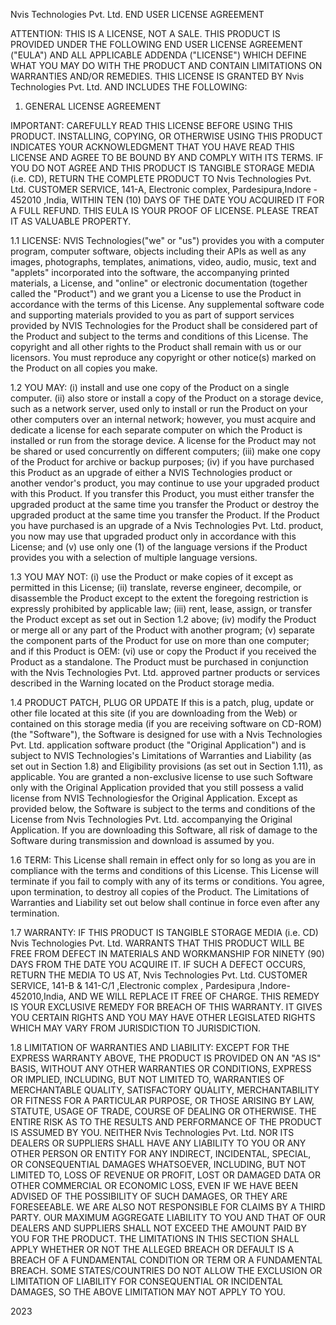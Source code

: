 Nvis Technologies Pvt. Ltd. END USER LICENSE AGREEMENT

ATTENTION: THIS IS A LICENSE, NOT A SALE. THIS PRODUCT IS PROVIDED UNDER THE FOLLOWING END USER LICENSE AGREEMENT ("EULA") AND ALL APPLICABLE ADDENDA ("LICENSE") WHICH DEFINE WHAT YOU MAY DO WITH THE PRODUCT AND CONTAIN LIMITATIONS ON WARRANTIES AND/OR REMEDIES. THIS LICENSE IS GRANTED BY Nvis Technologies Pvt. Ltd. AND INCLUDES THE FOLLOWING: 

1.  GENERAL LICENSE AGREEMENT

IMPORTANT: CAREFULLY READ THIS LICENSE BEFORE USING THIS PRODUCT. INSTALLING, COPYING, OR OTHERWISE USING THIS PRODUCT INDICATES YOUR ACKNOWLEDGMENT THAT YOU HAVE READ THIS LICENSE AND AGREE TO BE BOUND BY AND COMPLY WITH ITS TERMS. IF YOU DO NOT AGREE AND THIS PRODUCT IS TANGIBLE STORAGE MEDIA (i.e. CD),  RETURN THE COMPLETE PRODUCT TO Nvis Technologies Pvt. Ltd. CUSTOMER SERVICE, 141-A, Electronic complex, Pardesipura,Indore - 452010 ,India, WITHIN TEN (10) DAYS OF THE DATE YOU ACQUIRED IT FOR A FULL REFUND. THIS EULA IS YOUR PROOF OF LICENSE. PLEASE TREAT IT AS VALUABLE PROPERTY.

1.1  LICENSE: 
NVIS Technologies("we" or "us") provides you with a computer program, computer software, objects including their APIs as well as any images, photographs, templates, animations, video, audio, music, text and "applets" incorporated into the software, the accompanying printed materials, a License, and "online" or electronic documentation (together called the "Product") and we grant you a License to use the Product in accordance with the terms of this License. Any supplemental software code and supporting materials provided to you as part of support services provided by NVIS Technologies for the Product shall be considered part of the Product and subject to the terms and conditions of this License. The copyright and all other rights to the Product shall remain with us or our licensors. You must reproduce any copyright or other notice(s) marked on the Product on all copies you make.

1.2  YOU MAY: 
(i) install and use one copy of the Product on a single computer. 
(ii) also store or install a copy of the Product on a storage device, such as a network server, used only to install or run the Product on your other computers over an internal network; however, you must acquire and dedicate a license for each separate computer on which the Product is installed or run from the storage device. A license for the Product may not be shared or used concurrently on different computers;
(iii) make one copy of the Product for archive or backup purposes; 
(iv) if you have purchased this Product as an upgrade of either a NVIS Technologies product or another vendor's product, you may continue to use your upgraded product with this Product. If you transfer this Product, you must either transfer the upgraded product at the same time you transfer the Product or destroy the upgraded product at the same time you transfer the Product. If the Product you have purchased is an upgrade of a Nvis Technologies Pvt. Ltd. product, you now may use that upgraded product only in accordance with this License; and
(v) use only one (1) of the language versions if the Product provides you with a selection of multiple language versions.

1.3  YOU MAY NOT: 
(i) use the Product or make copies of it except as permitted in this License; 
(ii) translate, reverse engineer, decompile, or disassemble the Product except to the extent the foregoing restriction is expressly prohibited by applicable law;
(iii) rent, lease, assign, or transfer the Product except as set out in Section 1.2 above;
(iv) modify the Product or merge all or any part of the Product with another program;
(v) separate the component parts of the Product for use on more than one computer; and if this Product is OEM: 
(vi) use or copy the Product if you received the Product as a standalone. The Product must be purchased in conjunction with the Nvis Technologies Pvt. Ltd. approved partner products or services described in the Warning located on the Product storage media.

1.4 PRODUCT PATCH, PLUG OR UPDATE
If this is a patch, plug, update or other file located at this site (if you are downloading from the Web) or contained on this storage media (if you are receiving software on CD-ROM) (the "Software"), the Software is designed for use with a Nvis Technologies Pvt. Ltd. application software product (the "Original Application") and is subject to NVIS Technologies's Limitations of Warranties and Liability (as set out in Section 1.8) and Eligibility provisions (as set out in Section 1.11), as applicable.  You are granted a non-exclusive license to use such Software only with the Original Application provided that you still possess a valid license from NVIS Technologiesfor the Original Application.  Except as provided below, the Software is subject to the terms and conditions of the License from Nvis Technologies Pvt. Ltd. accompanying the Original Application.  If you are downloading this Software, all risk of damage to the Software during transmission and download is assumed by you.

1.6  TERM:
This License shall remain in effect only for so long as you are in compliance with the terms and conditions of this License. This License will terminate if you fail to comply with any of its terms or conditions. You agree, upon termination, to destroy all copies of the Product. The Limitations of Warranties and Liability set out below shall continue in force even after any termination. 

1.7  WARRANTY: 
IF THIS PRODUCT IS TANGIBLE STORAGE MEDIA (i.e. CD) Nvis Technologies Pvt. Ltd. WARRANTS THAT THIS PRODUCT WILL BE FREE FROM DEFECT IN MATERIALS AND WORKMANSHIP FOR NINETY (90) DAYS FROM THE DATE YOU ACQUIRE IT. IF SUCH A DEFECT OCCURS, RETURN THE MEDIA TO US AT, Nvis Technologies Pvt. Ltd. CUSTOMER SERVICE, 141-B & 141-C/1 ,Electronic complex , Pardesipura ,Indore-452010,India, AND WE WILL REPLACE IT FREE OF CHARGE. THIS REMEDY IS YOUR EXCLUSIVE REMEDY FOR BREACH OF THIS WARRANTY. IT GIVES YOU CERTAIN RIGHTS AND YOU MAY HAVE OTHER LEGISLATED RIGHTS WHICH MAY VARY FROM JURISDICTION TO JURISDICTION.
	
1.8  LIMITATION OF WARRANTIES AND LIABILITY: 
EXCEPT FOR THE EXPRESS WARRANTY ABOVE, THE PRODUCT IS PROVIDED ON AN "AS IS" BASIS, WITHOUT ANY OTHER WARRANTIES OR CONDITIONS, EXPRESS OR IMPLIED, INCLUDING, BUT NOT LIMITED TO, WARRANTIES OF MERCHANTABLE QUALITY, SATISFACTORY QUALITY, MERCHANTABILITY OR FITNESS FOR A PARTICULAR PURPOSE, OR THOSE ARISING BY LAW, STATUTE, USAGE OF TRADE, COURSE OF DEALING OR OTHERWISE. THE ENTIRE RISK AS TO THE RESULTS AND PERFORMANCE OF THE PRODUCT IS ASSUMED BY YOU. NEITHER Nvis Technologies Pvt. Ltd. NOR ITS DEALERS OR SUPPLIERS SHALL HAVE ANY LIABILITY TO YOU OR ANY OTHER PERSON OR ENTITY FOR ANY INDIRECT, INCIDENTAL, SPECIAL, OR CONSEQUENTIAL DAMAGES WHATSOEVER, INCLUDING, BUT NOT LIMITED TO, LOSS OF REVENUE OR PROFIT, LOST OR DAMAGED DATA OR OTHER COMMERCIAL OR ECONOMIC LOSS, EVEN IF WE HAVE BEEN ADVISED OF THE POSSIBILITY OF SUCH DAMAGES, OR THEY ARE FORESEEABLE. WE ARE ALSO NOT RESPONSIBLE FOR CLAIMS BY A THIRD PARTY. OUR MAXIMUM AGGREGATE LIABILITY TO YOU AND THAT OF OUR DEALERS AND SUPPLIERS SHALL NOT EXCEED THE AMOUNT PAID BY YOU FOR THE PRODUCT. THE LIMITATIONS IN THIS SECTION SHALL APPLY WHETHER OR NOT THE ALLEGED BREACH OR DEFAULT IS A BREACH OF A FUNDAMENTAL CONDITION OR TERM OR A FUNDAMENTAL BREACH. SOME STATES/COUNTRIES DO NOT ALLOW THE EXCLUSION OR LIMITATION OF LIABILITY FOR CONSEQUENTIAL OR INCIDENTAL DAMAGES, SO THE ABOVE LIMITATION MAY NOT APPLY TO YOU.

2023